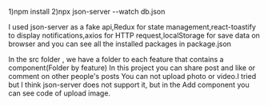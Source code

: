 1)npm install
2)npx json-server --watch db.json

<!-- توضیحات تکمیلی -->

I used
json-server as a fake api,Redux for state management,react-toastify to display notifications,axios for HTTP request,localStorage for save data on browser
and you can see all the installed packages in package.json

In the src folder , we have a folder to each feature that contains a component(Folder by feature)
In this project you can share post and like or comment on other people's posts
You can not upload photo or video.I tried but I think json-server does not support it, but in the Add component you can see code of upload image.
